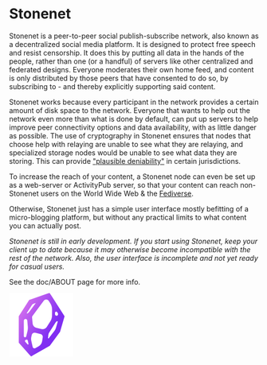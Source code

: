 # Stonenet

Stonenet is a peer-to-peer social publish-subscribe network, also known as a
decentralized social media platform. It is designed to protect free speech and
resist censorship. It does this by putting all data in the hands of the
people, rather than one (or a handful) of servers like other centralized and
federated designs.
Everyone moderates their own home feed, and content is only distributed by
those peers that have consented to do so, by subscribing to - and
thereby explicitly supporting said content.

Stonenet works because every participant in the network provides a certain
amount of disk space to the network. Everyone that wants to help out the network
even more than what is done by default, can put up servers to help improve peer
connectivity options and data availability, with as little danger as possible.
The use of cryptography in Stonenet ensures that nodes that choose help with
relaying are unable to see what they are relaying, and specialized storage nodes
would be unable to see what data they are storing. This can provide ["plausible
deniability"](https://en.wikipedia.org/wiki/Plausible_deniability#Use_in_computer_networks)
in certain jurisdictions.

To increase the reach of your content, a Stonenet node can even be set up as a
web-server or ActivityPub server, so that your content can reach non- Stonenet
users on the World Wide Web & the
[Fediverse](https://en.wikipedia.org/wiki/Fediverse).

Otherwise, Stonenet just has a simple user interface mostly befitting of a
micro-blogging platform, but without any practical limits to what content you
can actually post.

*Stonenet is still in early development. If you start using Stonenet, keep your
client up to date because it may otherwise become incompatible with the rest of
the network. Also, the user interface is incomplete and not yet ready for casual
users.*

See the doc/ABOUT page for more info.

![image alt center](desktop/assets/logo/128x128.png "Stonenet Logo") 
